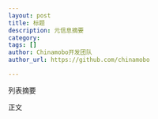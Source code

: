 ```yaml
---
layout: post
title: 标题
description: 元信息摘要
category: 
tags: []
author: Chinamobo开发团队
author_url: https://github.com/chinamobo

---
```


列表摘要
<!--more-->

正文
